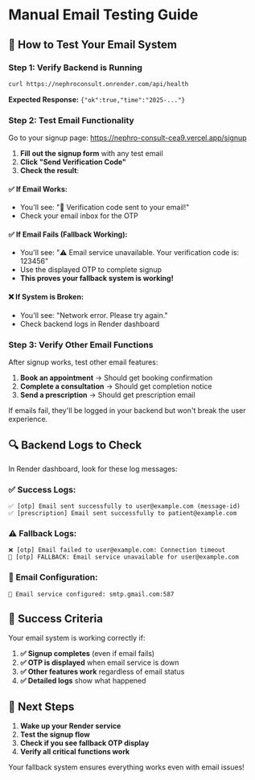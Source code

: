 # Manual Email Testing Guide

## 🧪 How to Test Your Email System

### Step 1: Verify Backend is Running
```bash
curl https://nephroconsult.onrender.com/api/health
```
**Expected Response:** `{"ok":true,"time":"2025-..."}`

### Step 2: Test Email Functionality
Go to your signup page: https://nephro-consult-cea9.vercel.app/signup

1. **Fill out the signup form** with any test email
2. **Click "Send Verification Code"**
3. **Check the result**:

#### ✅ If Email Works:
- You'll see: "📧 Verification code sent to your email!"
- Check your email inbox for the OTP

#### ✅ If Email Fails (Fallback Working):
- You'll see: "⚠️ Email service unavailable. Your verification code is: 123456"
- Use the displayed OTP to complete signup
- **This proves your fallback system is working!**

#### ❌ If System is Broken:
- You'll see: "Network error. Please try again."
- Check backend logs in Render dashboard

### Step 3: Verify Other Email Functions

After signup works, test other email features:

1. **Book an appointment** → Should get booking confirmation
2. **Complete a consultation** → Should get completion notice  
3. **Send a prescription** → Should get prescription email

If emails fail, they'll be logged in your backend but won't break the user experience.

## 🔍 Backend Logs to Check

In Render dashboard, look for these log messages:

### ✅ Success Logs:
```
✅ [otp] Email sent successfully to user@example.com (message-id)
✅ [prescription] Email sent successfully to patient@example.com
```

### ⚠️ Fallback Logs:
```
❌ [otp] Email failed to user@example.com: Connection timeout
📝 [otp] FALLBACK: Email service unavailable for user@example.com
```

### 📧 Email Configuration:
```
📧 Email service configured: smtp.gmail.com:587
```

## 🎯 Success Criteria

Your email system is working correctly if:

1. **✅ Signup completes** (even if email fails)
2. **✅ OTP is displayed** when email service is down
3. **✅ Other features work** regardless of email status
4. **✅ Detailed logs** show what happened

## 🚀 Next Steps

1. **Wake up your Render service**
2. **Test the signup flow**
3. **Check if you see fallback OTP display**
4. **Verify all critical functions work**

Your fallback system ensures everything works even with email issues!
